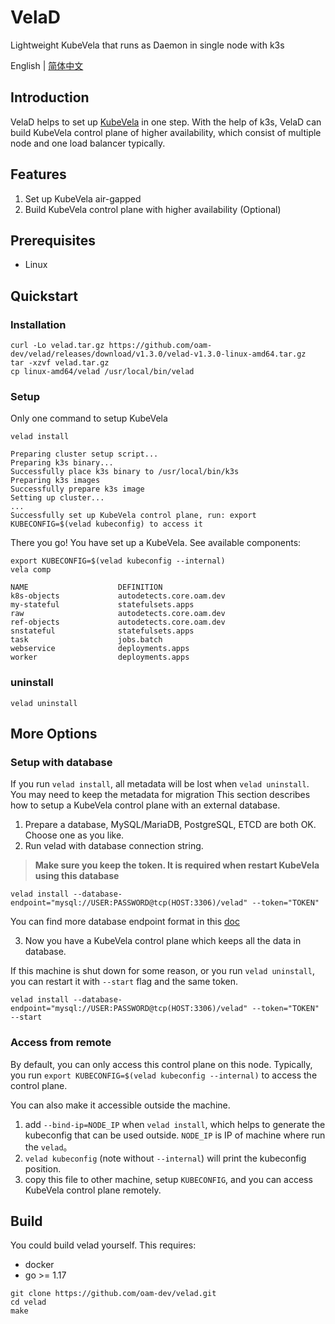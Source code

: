 # VelaD

Lightweight KubeVela that runs as Daemon in single node with k3s

English | [简体中文](docs/readme-zh.md)

## Introduction

VelaD helps to set up [KubeVela](https://github.com/oam-dev/kubevela) in one step. With the help of k3s, VelaD
can build KubeVela control plane of higher availability, which consist of multiple node and one load balancer typically.

## Features

1. Set up KubeVela air-gapped
2. Build KubeVela control plane with higher availability (Optional)

## Prerequisites

- Linux

## Quickstart

### Installation

```shell
curl -Lo velad.tar.gz https://github.com/oam-dev/velad/releases/download/v1.3.0/velad-v1.3.0-linux-amd64.tar.gz
tar -xzvf velad.tar.gz
cp linux-amd64/velad /usr/local/bin/velad
```

### Setup

Only one command to setup KubeVela

```shell
velad install
```
```shell
Preparing cluster setup script...
Preparing k3s binary...
Successfully place k3s binary to /usr/local/bin/k3s
Preparing k3s images
Successfully prepare k3s image
Setting up cluster...
...
Successfully set up KubeVela control plane, run: export KUBECONFIG=$(velad kubeconfig) to access it
```
There you go! You have set up a KubeVela. See available components:

```shell
export KUBECONFIG=$(velad kubeconfig --internal)
vela comp
```
```shell
NAME                    DEFINITION
k8s-objects             autodetects.core.oam.dev
my-stateful             statefulsets.apps
raw                     autodetects.core.oam.dev
ref-objects             autodetects.core.oam.dev
snstateful              statefulsets.apps
task                    jobs.batch
webservice              deployments.apps
worker                  deployments.apps
```

### uninstall

```shell
velad uninstall
```

## More Options

### Setup with database

If you run `velad install`, all metadata will be lost when `velad uninstall`. You may need to keep the metadata for migration
This section describes how to setup a KubeVela control plane with an external database.

1. Prepare a database, MySQL/MariaDB, PostgreSQL, ETCD are both OK. Choose one as you like.
2. Run velad with database connection string.

> **Make sure you keep the token. It is required when restart KubeVela using this database**
```shell
velad install --database-endpoint="mysql://USER:PASSWORD@tcp(HOST:3306)/velad" --token="TOKEN"
```

You can find more database endpoint format in this [doc](docs/db-connect-format.md)

3. Now you have a KubeVela control plane which keeps all the data in database. 
 
If this machine is shut down for some reason, or you run `velad uninstall`, you can restart it with `--start` flag and the same token.

```shell
velad install --database-endpoint="mysql://USER:PASSWORD@tcp(HOST:3306)/velad" --token="TOKEN" --start
```

### Access from remote

By default, you can only access this control plane on this node. Typically, you run `export KUBECONFIG=$(velad kubeconfig --internal)`
to access the control plane.

You can also make it accessible outside the machine.
1. add `--bind-ip=NODE_IP` when `velad install`, which helps to generate the kubeconfig that can be used outside. `NODE_IP`
is IP of machine where run the `velad`。
2. `velad kubeconfig` (note without `--internal`) will print the kubeconfig position.
3. copy this file to other machine, setup `KUBECONFIG`, and you can access KubeVela control plane remotely.


## Build

You could build velad yourself. This requires:

- docker
- go >= 1.17

```shell
git clone https://github.com/oam-dev/velad.git
cd velad
make
```
